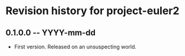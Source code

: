 # Revision history for project-euler2

## 0.1.0.0  -- YYYY-mm-dd

* First version. Released on an unsuspecting world.
